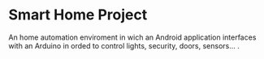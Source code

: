 # Smart Home Project
An home automation enviroment in wich an Android application interfaces with an Arduino in orded to control lights, security, doors, sensors... .
